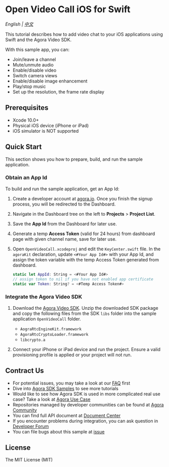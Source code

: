 # Open Video Call iOS for Swift

*English | [中文](README.zh.md)*

This tutorial describes how to add video chat to your iOS applications using Swift and the Agora Video SDK.

With this sample app, you can:

- Join/leave a channel
- Mute/unmute audio
- Enable/disable video
- Switch camera views
- Enable/disable image enhancement
- Play/stop music
- Set up the resolution, the frame rate display

## Prerequisites

- Xcode 10.0+
- Physical iOS device (iPhone or iPad)
- iOS simulator is NOT supported

## Quick Start

This section shows you how to prepare, build, and run the sample application.

### Obtain an App Id

To build and run the sample application, get an App Id:

1. Create a developer account at [agora.io](https://dashboard.agora.io/signin/). Once you finish the signup process, you will be redirected to the Dashboard.
2. Navigate in the Dashboard tree on the left to **Projects** > **Project List**.
3. Save the **App Id** from the Dashboard for later use.
4. Generate a temp **Access Token** (valid for 24 hours) from dashboard page with given channel name, save for later use.

5. Open `OpenVideoCall.xcodeproj` and edit the `KeyCenter.swift` file. In the `agoraKit` declaration, update `<#Your App Id#>` with your App Id, and assign the token variable with the temp Access Token generated from dashboard.

    ``` Swift
    static let AppId: String = <#Your App Id#>
    // assign token to nil if you have not enabled app certificate
    static var Token: String? = <#Temp Access Token#>
    ```

### Integrate the Agora Video SDK

1. Download the [Agora Video SDK](https://www.agora.io/en/download/). Unzip the downloaded SDK package and copy the following files from the SDK `libs` folder into the sample application `OpenVideoCall` folder.
    - `AograRtcEngineKit.framework`
    - `AgoraRtcCryptoLoader.framework`
    - `libcrypto.a`
  
2. Connect your iPhone or iPad device and run the project. Ensure a valid provisioning profile is applied or your project will not run.

## Contract Us

- For potential issues, you may take a look at our [FAQ](https://docs.agora.io/en/faq) first
- Dive into [Agora SDK Samples](https://github.com/AgoraIO) to see more tutorials
- Would like to see how Agora SDK is used in more complicated real use case? Take a look at [Agora Use Case](https://github.com/AgoraIO-usecase)
- Repositories managed by developer communities can be found at [Agora Community](https://github.com/AgoraIO-Community)
- You can find full API document at [Document Center](https://docs.agora.io/en/)
- If you encounter problems during integration, you can ask question in [Developer Forum](https://stackoverflow.com/questions/tagged/agora.io)
- You can file bugs about this sample at [issue](https://github.com/AgoraIO/Basic-Video-Call/issues)

## License

The MIT License (MIT)
